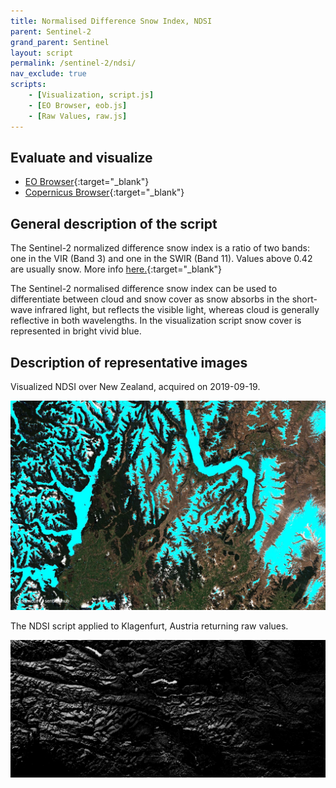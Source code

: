 ```yaml
---
title: Normalised Difference Snow Index, NDSI
parent: Sentinel-2
grand_parent: Sentinel
layout: script
permalink: /sentinel-2/ndsi/
nav_exclude: true
scripts:
    - [Visualization, script.js]
    - [EO Browser, eob.js]
    - [Raw Values, raw.js]
---
```


## Evaluate and visualize
 - [EO Browser](https://sentinelshare.page.link/twxy){:target="_blank"} 
 - [Copernicus Browser](link.dataspace.copernicus.eu/wkj){:target="_blank"}


## General description of the script

The Sentinel-2 normalized difference snow index is a ratio of two bands: one in the VIR (Band 3) and one in the SWIR (Band 11). Values above 0.42 are usually snow. More info [here.](https://sentinels.copernicus.eu/web/sentinel/technical-guides/sentinel-2-msi/level-2a/algorithm-overview){:target="_blank"}

The Sentinel-2 normalised difference snow index can be used to differentiate between cloud and snow cover as snow absorbs in the short-wave infrared light, but reflects the visible light, whereas cloud is generally reflective in both wavelengths. In the visualization script snow cover is represented in bright vivid blue.

## Description of representative images

Visualized NDSI over New Zealand, acquired on 2019-09-19. 

![NDSI Visualized](fig/vis.png) 

The NDSI script applied to Klagenfurt, Austria returning raw values. 

![NDSI Raw](fig/raw.png) 
